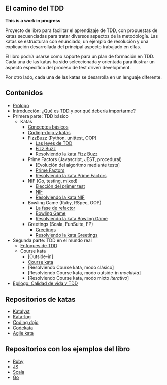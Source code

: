 ## El camino del TDD

**This is a work in progress**

Proyecto de libro para facilitar el aprendizaje de TDD, con propuestas de katas secuenciadas para tratar diversos aspectos de la metodología. Las katas se estructuran con enunciado, un ejemplo de resolución y una explicación desarrollada del principal aspecto trabajado en ellas.

El libro podría usarse como soporte para un plan de formación en TDD. Cada una de las katas ha sido seleccionada y orientada para ilustrar un aspecto específico del proceso de test driven development.

Por otro lado, cada una de las katas se desarrolla en un lenguaje diferente.

## Contenidos

* [Prólogo](manuscript/preface.md)
* [Introducción: ¿Qué es TDD y por qué debería importarme?](manuscript/tdd-intro.md)
* Primera parte: TDD básico
    * Katas
      * [Conceptos básicos](manuscript/basic-concepts.md)
      * [Coding-dojo y katas](manuscript/coding-dojo-katas.md)
      * FizzBuzz (Python, unittest, OOP)
          * [Las leyes de TDD](manuscript/Katas/FizzBuzz/tdd-rules.md)
          * [Fizz Buzz](manuscript/Katas/FizzBuzz/FizzBuzz.md)
          * [Resolviendo la kata Fizz Buzz](manuscript/Katas/FizzBuzz/FizzBuzz-resolved.md)
      * Prime Factors (Javascript, JEST, procedural)
          * [Evolución del algoritmo mediante tests]
          * [Prime Factors](manuscript/Katas/PrimeFactors/PrimeFactors.md)
          * [Resolviendo la kata Prime Factors](manuscript/Katas/PrimeFactors/PrimeFactors-resolved.md)
      * NIF (Go, testing, mixed)
          * [Elección del primer test](manuscript/Katas/NIF/first-test.md)
          * [NIF](manuscript/Katas/NIF/NIF.md)
          * [Resolviendo la kata NIF](manuscript/Katas/NIF/NIF-resolved.md)
      * Bowling Game (Ruby, RSpec, OOP)
          * [La fase de refactor](manuscript/Katas/Bowling/Refactor.md)
          * [Bowling Game](manuscript/Katas/Bowling/BowlingGame.md)
          * [Resolviendo la kata Bowling Game](manuscript/Katas/Bowling/BowlingGame-resolved.md)
      * Greetings (Scala, FunSuite, FP)
         *  [Greetings](manuscript/Katas/Greetings/Greetings.md)
         *  [Resolviendo la kata Greetings](manuscript/Katas/Greetings/Greetings-resolved.md)
* Segunda parte: TDD en el mundo real
    * [Enfoques de TDD](manuscript/tdd-schools.md)
    * Course kata
         *  [Outside-in]
         *  [Course kata](manuscript/Project/course-kata.md)
         *  [Resolviendo Course kata, modo clásico]
         *  [Resolviendo Course kata, modo outside-in *mockista*]
         *  [Resolviendo Course kata, modo mixto *iterativo*]
* [Epílogo: Calidad de vida y TDD](manuscript/life-quality.md)

## Repositorios de katas

* [Katalyst](https://katalyst.codurance.com)
* [Kata-log](https://kata-log.rocks/index.html)
* [Coding dojo](http://codingdojo.org)
* [Codekata](http://codekata.com)
* [Agile kata](http://agilekatas.co.uk)

## Repositorios con los ejemplos del libro

* [Ruby](https://github.com/franiglesias/tddbook-ruby)
* [JS](https://github.com/franiglesias/tddbook-js)
* [Scala](https://github.com/franiglesias/tddbook-scala)
* [Go](https://github.com/franiglesias/tddbook-go)


